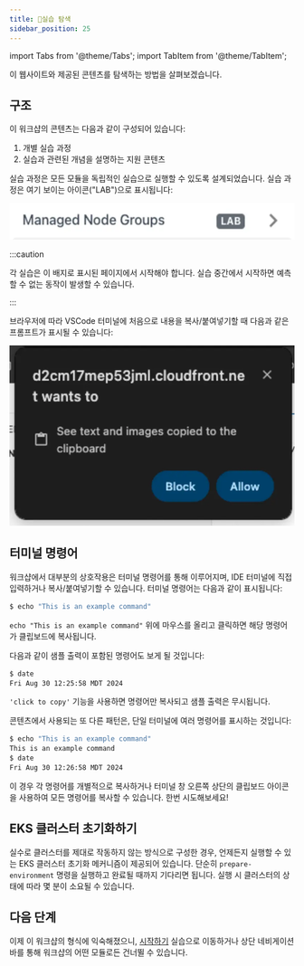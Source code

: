 ```yaml
---
title: 실습 탐색
sidebar_position: 25
---
```


import Tabs from '@theme/Tabs';
import TabItem from '@theme/TabItem';

이 웹사이트와 제공된 콘텐츠를 탐색하는 방법을 살펴보겠습니다.

## 구조

이 워크샵의 콘텐츠는 다음과 같이 구성되어 있습니다:

1. 개별 실습 과정
2. 실습과 관련된 개념을 설명하는 지원 콘텐츠

실습 과정은 모든 모듈을 독립적인 실습으로 실행할 수 있도록 설계되었습니다. 실습 과정은 여기 보이는 아이콘("LAB")으로 표시됩니다:

![Lab icon example](./assets/lab-icon.webp)

:::caution

각 실습은 이 배지로 표시된 페이지에서 시작해야 합니다. 실습 중간에서 시작하면 예측할 수 없는 동작이 발생할 수 있습니다.

:::

브라우저에 따라 VSCode 터미널에 처음으로 내용을 복사/붙여넣기할 때 다음과 같은 프롬프트가 표시될 수 있습니다:

![VSCode copy/paste](./assets/vscode-copy-paste.webp)

## 터미널 명령어

워크샵에서 대부분의 상호작용은 터미널 명령어를 통해 이루어지며, IDE 터미널에 직접 입력하거나 복사/붙여넣기할 수 있습니다. 터미널 명령어는 다음과 같이 표시됩니다:

```bash test=false
$ echo "This is an example command"
```

`echo "This is an example command"` 위에 마우스를 올리고 클릭하면 해당 명령어가 클립보드에 복사됩니다.

다음과 같이 샘플 출력이 포함된 명령어도 보게 될 것입니다:

```bash test=false
$ date
Fri Aug 30 12:25:58 MDT 2024
```

`'click to copy'` 기능을 사용하면 명령어만 복사되고 샘플 출력은 무시됩니다.

콘텐츠에서 사용되는 또 다른 패턴은, 단일 터미널에 여러 명령어를 표시하는 것입니다:

```bash test=false
$ echo "This is an example command"
This is an example command
$ date
Fri Aug 30 12:26:58 MDT 2024
```

이 경우 각 명령어를 개별적으로 복사하거나 터미널 창 오른쪽 상단의 클립보드 아이콘을 사용하여 모든 명령어를 복사할 수 있습니다. 한번 시도해보세요!

## EKS 클러스터 초기화하기

실수로 클러스터를 제대로 작동하지 않는 방식으로 구성한 경우, 언제든지 실행할 수 있는 EKS 클러스터 초기화 메커니즘이 제공되어 있습니다. 단순히 `prepare-environment` 명령을 실행하고 완료될 때까지 기다리면 됩니다. 실행 시 클러스터의 상태에 따라 몇 분이 소요될 수 있습니다.

## 다음 단계

이제 이 워크샵의 형식에 익숙해졌으니, [시작하기](getting-started/) 실습으로 이동하거나 상단 네비게이션 바를 통해 워크샵의 어떤 모듈로든 건너뛸 수 있습니다.